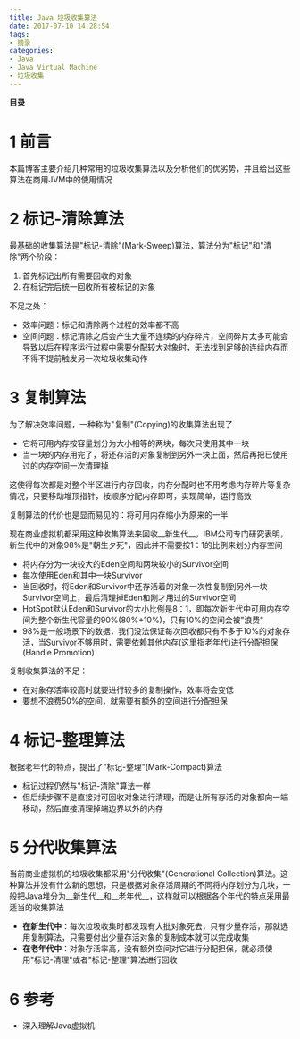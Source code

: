 ```yaml
---
title: Java 垃圾收集算法
date: 2017-07-10 14:28:54
tags:
- 摘录
categories:
- Java
- Java Virtual Machine
- 垃圾收集
---
```


__目录__

<!-- toc -->
<!--more-->

# 1 前言

本篇博客主要介绍几种常用的垃圾收集算法以及分析他们的优劣势，并且给出这些算法在商用JVM中的使用情况

# 2 标记-清除算法

最基础的收集算法是"标记-清除"(Mark-Sweep)算法，算法分为"标记"和"清除"两个阶段：

1. 首先标记出所有需要回收的对象
1. 在标记完后统一回收所有被标记的对象

不足之处：

* 效率问题：标记和清除两个过程的效率都不高
* 空间问题：标记清除之后会产生大量不连续的内存碎片，空间碎片太多可能会导致以后在程序运行过程中需要分配较大对象时，无法找到足够的连续内存而不得不提前触发另一次垃圾收集动作

# 3 复制算法

为了解决效率问题，一种称为"复制"(Copying)的收集算法出现了

* 它将可用内存按容量划分为大小相等的两块，每次只使用其中一块
* 当一块的内存用完了，将还存活的对象复制到另外一块上面，然后再把已使用过的内存空间一次清理掉

这使得每次都是对整个半区进行内存回收，内存分配时也不用考虑内存碎片等复杂情况，只要移动堆顶指针，按顺序分配内存即可，实现简单，运行高效

复制算法的代价也是显而易见的：将可用内存缩小为原来的一半

现在商业虚拟机都采用这种收集算法来回收__新生代__，IBM公司专门研究表明，新生代中的对象98%是"朝生夕死"，因此并不需要按1：1的比例来划分内存空间

* 将内存分为一块较大的Eden空间和两块较小的Survivor空间
* 每次使用Eden和其中一块Survivor
* 当回收时，将Eden和Survivor中还存活着的对象一次性复制到另外一块Survivor空间上，最后清理掉Eden和刚才用过的Survivor空间
* HotSpot默认Eden和Survivor的大小比例是8：1，即每次新生代中可用内存空间为整个新生代容量的90%(80%+10%)，只有10%的空间会被"浪费"
* 98%是一般场景下的数据，我们没法保证每次回收都只有不多于10%的对象存活，当Survivor不够用时，需要依赖其他内存(这里指老年代)进行分配担保(Handle Promotion)

复制收集算法的不足：

* 在对象存活率较高时就要进行较多的复制操作，效率将会变低
* 要想不浪费50%的空间，就需要有额外的空间进行分配担保

# 4 标记-整理算法

根据老年代的特点，提出了"标记-整理"(Mark-Compact)算法

* 标记过程仍然与"标记-清除"算法一样
* 但后续步骤不是直接对可回收对象进行清理，而是让所有存活的对象都向一端移动，然后直接清理掉端边界以外的内存

# 5 分代收集算法

当前商业虚拟机的垃圾收集都采用"分代收集"(Generational Collection)算法。这种算法并没有什么新的思想，只是根据对象存活周期的不同将内存划分为几块，一般把Java堆分为__新生代__和__老年代__，这样就可以根据各个年代的特点采用最适当的收集算法

* __在新生代中__：每次垃圾收集时都发现有大批对象死去，只有少量存活，那就选用复制算法，只需要付出少量存活对象的复制成本就可以完成收集
* __在老年代中__：对象存活率高，没有额外空间对它进行分配担保，就必须使用"标记-清理"或者"标记-整理"算法进行回收

# 6 参考

* 深入理解Java虚拟机
